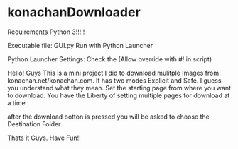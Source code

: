 # konachanDownloader

Requirements Python 3!!!!!

Executable file: GUI.py
Run with Python Launcher

Python Launcher Settings: Check the (Allow override with #! in script)


Hello! Guys
This is a mini project I did to download mulitple Images from konachan.net/konachan.com.
It has two modes Explicit and Safe. I guess you understand what they mean.
Set the starting page from where you want to download.
You have the Liberty of setting multiple pages for download at a time.

after the download botton is pressed you will be asked to choose the Destination Folder.

Thats it Guys. Have Fun!!
